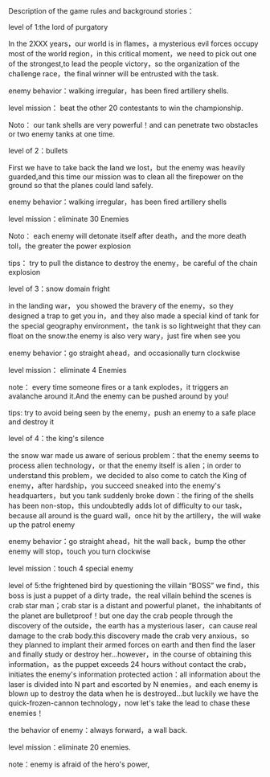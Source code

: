 Description of the game rules and background stories：




level of 1:the lord of purgatory

In the 2XXX years，our world is in flames，a mysterious evil forces occupy most of the world region，in this critical moment，we need to pick out one of the strongest,to lead the people victory，so the organization of the challenge race，the final winner will be entrusted with the task.

enemy behavior：walking irregular，has been fired artillery shells.

level mission： beat the other 20 contestants to win the championship.

Noto： our tank shells are very powerful！and can penetrate two obstacles or two enemy tanks at one time.



level of 2：bullets

First we have to take back the land we lost，but the enemy was heavily guarded,and  this  time our mission was to clean all the firepower on the ground so that the planes could land safely.

enemy behavior：walking irregular，has been fired artillery shells

level mission：eliminate 30 Enemies

Noto： each enemy will detonate itself after death，and the more death toll，the greater the power explosion

tips： try to pull the distance to destroy the enemy，be careful of the chain explosion




level of 3：snow domain fright

in the landing war， you showed the bravery of the enemy，so they designed a trap to get you in，and they also made a  special kind of tank for the special geography environment，the tank is so lightweight that they can float on the snow.the enemy is also very wary，just fire when see you

enemy behavior：go straight ahead，and occasionally turn clockwise

level mission： eliminate 4 Enemies

note： every time someone fires or a tank explodes，it triggers an avalanche around it.And the enemy can  be pushed around by you!

tips: try to avoid being seen by the enemy，push an enemy to a safe place and destroy it




level of 4：the king's silence

the snow war made us aware of serious problem：that the enemy seems to process alien technology，or that the enemy itself is alien；in order to understand this problem，we decided to also come to catch the King of enemy，after hardship，you succeed sneaked into the enemy's headquarters，but you tank suddenly broke down：the firing of the shells has been non-stop，this undoubtedly adds lot of difficulty to our task，because all around is the guard wall，once hit by the artillery，the will wake up the patrol enemy

enemy behavior：go straight ahead，hit the wall back，bump the other enemy will stop，touch you turn clockwise

level mission：touch 4 special enemy




level of 5:the frightened bird
by questioning the villain “BOSS” we find，this boss is just a puppet of a dirty trade，the real villain behind the scenes is crab star man；crab star is a distant and powerful planet，the inhabitants of the planet are bulletproof！but one day the crab people through the discovery of the outside，the earth has a mysterious laser，can cause real damage to the crab body.this discovery made the crab very anxious，so they planned to implant their armed forces on earth and then find the laser and finally study or destroy her...however，in the course of obtaining this information，as the puppet exceeds 24 hours without contact the crab，initiates the enemy's information protected action：all information about the laser is divided into N part and escorted by N enemies，and each enemy is blown up to destroy the data when he is destroyed...but luckily we have the quick-frozen-cannon technology，now let's take the lead to chase these enemies！

the behavior of enemy：always forward，a wall back.

level mission：eliminate 20 enemies.

note：enemy is afraid of the hero's power,
